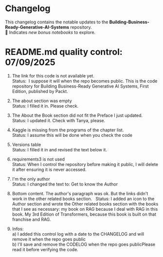 # Changelog

This changelog contains the notable updates to the **Building-Business-Ready-Generative-AI-Systems** repository.   
🐬 Indicates *new bonus notebooks* to explore.

# README.md quality control: 07/09/2025
1. The link for this code is not available yet.     
Status:  I suppose it will when the repo becomes public. This is the code repository for Building Business-Ready Generative AI Systems, First Edition, published by Packt.
    
2. The about section was empty    
Status: I filled it in. Please check.   

3. The About the Book section did not fit the Preface I just updated.     
Status: I updated it. Check with Tanya, please.   

4. Kaggle is missing from the programs of the chapter list.   
Status: I assume this will be done when you check the code       

5. Versions table    
Status: I filled it in and revised the text below it.    

7. requirements3 is not used     
Status: When I control the repository before making it public, I will delete it after ensuring it is never accessed.   

8. I'm the only author   
Status: I changed the text to: Get to know the Author

9. Bottom content. The author's paragraph was ok. But the links didn't work in the other related books section.     
Status: I added an icon to the Author section and wrote the Other related books section with the books that I see as necessary: my book on RAG because I deal with RAG in this book. My 3rd Edition of Transformers, because this book is built on that franchise and RAG.    

10. Infos:     
a) I added this control log with a date to the CHANGELOG and will remove it when the repo goes public     
b) I'll save and remove the CODELOG when the repo goes publicPlease read it before verifying the code.
